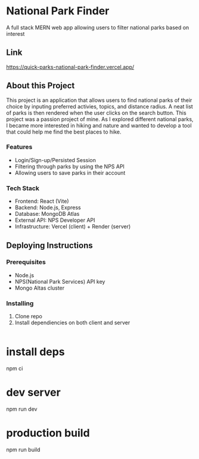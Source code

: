 # National Park Finder

A full stack MERN web app allowing users to filter national parks based on interest

## Link
https://quick-parks-national-park-finder.vercel.app/

## About this Project

This project is an application that allows users to find national parks of their choice by inputing preferred activies, topics, and distance radius. A neat list of parks is then rendered when the user clicks on the search button. This project was a passion project of mine. As I explored different national parks, I became more interested in hiking and nature and wanted to develop a tool that could help me find the best places to hike.

### Features
* Login/Sign-up/Persisted Session
* Filtering through parks by using the NPS API
* Allowing users to save parks in their account

### Tech Stack
* Frontend: React (Vite)
* Backend: Node.js, Express
* Database: MongoDB Atlas 
* External API: NPS Developer API 
* Infrastructure: Vercel (client) + Render (server)
  
## Deploying Instructions

### Prerequisites
* Node.js
* NPS(National Park Services) API key
* Mongo Altas cluster

### Installing
1. Clone repo
2. Install dependiencies on both client and server
   ```bash
# install deps
npm ci

# dev server
npm run dev

# production build
npm run build

